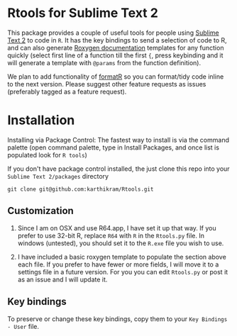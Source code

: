 # Rtools for Sublime Text 2
This package provides a couple of useful tools for people using [Sublime Text 2](http://www.sublimetext.com/) to code in `R`. It has the key bindings to send a selection of code to R, and can also generate [Roxygen documentation](http://cran.r-project.org/package=roxygen2
) templates for any function quickly (select first line of a function till the first `{`, press keybinding and it will generate a template with `@params` from the function definition).

We plan to add functionality of [formatR](http://cran.r-project.org/package=formatR
) so you can format/tidy code inline to the next version. Please suggest other feature requests as issues (preferably tagged as a feature request).

# Installation

Installing via Package Control: The fastest way to install is via the command palette (open command palette, type in Install Packages, and once list is populated look for `R tools`)

If you don't have package control installed, the just clone this repo into your `Sublime Text 2/packages` directory

```
git clone git@github.com:karthikram/Rtools.git
```



## Customization

1. Since I am on OSX and use R64.app, I have set it up that way. If you prefer to use 32-bit R, replace `R64` with `R` in the `Rtools.py` file. In windows (untested), you should set it to the `R.exe` file you wish to use.

2. I have included a basic roxygen template to populate the section above each file. If you prefer to have fewer or more fields, I will move it to a settings file in a future version. For you you can edit `Rtools.py` or post it as an issue and I will update it.

## Key bindings

To preserve or change these key bindings, copy them to your `Key Bindings - User` file.
